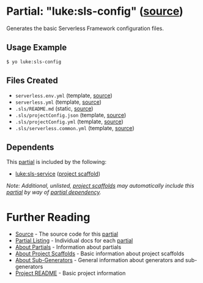 # Partial: "luke:sls-config" ([source](../../generators/sls-config/index.js))

Generates the basic Serverless Framework configuration files.

## Usage Example

```
$ yo luke:sls-config
```


## Files Created

* `serverless.env.yml` (template, [source](../../templates/serverless/_serverless.env.yml))
* `serverless.yml` (template, [source](../../templates/serverless/_serverless.yml))
* `.sls/README.md` (static, [source](../../templates/serverless/_sls/_README.md))
* `.sls/projectConfig.json` (template, [source](../../templates/serverless/_sls/_projectConfig.json))
* `.sls/projectConfig.yml` (template, [source](../../templates/serverless/_sls/_projectConfig.yml))
* `.sls/serverless.common.yml` (template, [source](../../templates/serverless/_sls/_serverless.common.yml))


## Dependents

This [partial](../partials.md) is included by the following:

* [luke:sls-service](../project-scaffolds/sls-service.md) ([project scaffold](../project-scaffolds.md))

_Note: Additional, unlisted, [project scaffolds](../project-scaffolds.md) may
automatically include this [partial](../partials.md) by way of
[partial dependency](../partials.md#partial-dependency)._


# Further Reading

* [Source](../../generators/sls-config/index.js) - The source code for this [partial](../partials.md)
* [Partial Listing](./) - Individual docs for each [partial](../partials.md)
* [About Partials](../partials.md) - Information about partials
* [About Project Scaffolds](../project-scaffolds.md) - Basic information about project scaffolds
* [About Sub-Generators](../generators.md) - General information about generators and sub-generators
* [Project README](../../README.md) - Basic project information
